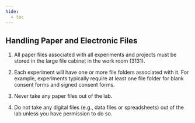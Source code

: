 ```yaml
---
hide:
  - toc
---
```


## Handling Paper and Electronic Files

1.	All paper files associated with all experiments and projects must be stored in the large file cabinet in the work room (3131).

2.	Each experiment will have one or more file folders associated with it. For example, experiments typically require at least one file folder for blank consent forms and signed consent forms. 

3.	Never take any paper files out of the lab.

4.	Do not take any digital files (e.g., data files or spreadsheets) out of the lab unless you have permission to do so.